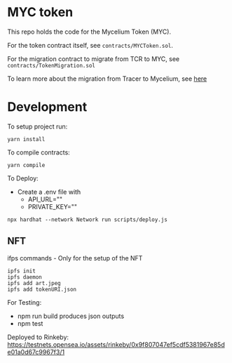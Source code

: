 # MYC token
This repo holds the code for the Mycelium Token (MYC).

For the token contract itself, see `contracts/MYCToken.sol`.

For the migration contract to migrate from TCR to MYC, see `contracts/TokenMigration.sol`

To learn more about the migration from Tracer to Mycelium, see [here](https://discourse.tracer.finance/)

# Development

To setup project run:

```
yarn install
```

To compile contracts:

```
yarn compile
```

To Deploy:

- Create a .env file with
  - API_URL=""
  - PRIVATE_KEY=""

```
npx hardhat --network Network run scripts/deploy.js
```

## NFT
ifps commands - Only for the setup of the NFT

```
ipfs init
ipfs daemon
ipfs add art.jpeg
ipfs add tokenURI.json
```

For Testing:

- npm run build produces json outputs
- npm test

Deployed to Rinkeby:
https://testnets.opensea.io/assets/rinkeby/0x9f807047ef5cdf5381967e85de01a0d67c9967f3/1
